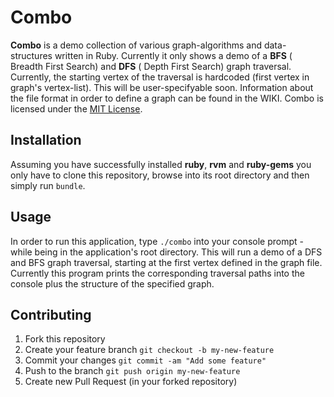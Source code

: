 # Combo

**Combo** is a demo collection of various graph-algorithms and data-structures written in Ruby. Currently it only shows a demo of a **BFS** ( Breadth First Search) and **DFS** ( Depth First Search) graph traversal. Currently, the starting vertex of the traversal is hardcoded (first vertex in graph's vertex-list). This will be user-specifyable soon. Information about the file format in order to define a graph can be found in the WIKI.
Combo is licensed under the [MIT License](http://opensource.org/licenses/MIT).

## Installation
Assuming you have successfully installed **ruby**, **rvm** and **ruby-gems** you only have to clone this repository, browse into its root directory and then simply run ````bundle````.

## Usage
In order to run this application, type ````./combo```` into your console prompt - while being in the application's root directory. This will run a demo of a DFS and BFS graph traversal, starting at the first vertex defined in the graph file. Currently this program prints the corresponding traversal paths into the console plus the structure of the specified graph.

## Contributing
1. Fork this repository
2. Create your feature branch `git checkout -b my-new-feature`
3. Commit your changes `git commit -am "Add some feature"`
4. Push to the branch `git push origin my-new-feature`
5. Create new Pull Request (in your forked repository)

